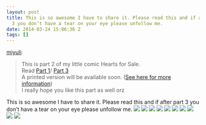 ```yaml
---
layout: post
title: This is so awesome I have to share it. Please read this and if after part
  3 you don’t have a tear on your eye please unfollow me.
date: 2014-03-24 15:06:36 Z
tags: []
---
```

[miyuli](http://miyuli.tumblr.com/post/79881180466/this-is-part-2-of-my-little-comic-hearts-for-sale):

> This is part 2 of my little comic Hearts for Sale.  
> Read [Part 1](http://miyuli.tumblr.com/post/77927805768/finally-i-can-present-you-my-little-comic-hearts)/ [Part 3](http://miyuli.tumblr.com/post/79997705997/last-part-of-my-comic-hearts-for-sale-read-part)  
> A printed version will be available soon. ([See here for more information](http://miyuli.tumblr.com/heartsforsale))  
> I really hope you like this part as well orz

This is so awesome I have to share it. Please read this and if after part 3 you don’t have a tear on your eye please unfollow me.
![](/media/2014/03/80578295749_0.jpg)
![](/media/2014/03/80578295749_1.jpg)
![](/media/2014/03/80578295749_2.jpg)
![](/media/2014/03/80578295749_3.jpg)
![](/media/2014/03/80578295749_4.jpg)
![](/media/2014/03/80578295749_5.jpg)
![](/media/2014/03/80578295749_6.jpg)
![](/media/2014/03/80578295749_7.jpg)
![](/media/2014/03/80578295749_8.jpg)
![](/media/2014/03/80578295749_9.jpg)
